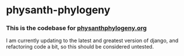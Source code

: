 physanth-phylogeny
==================

### This is the codebase for [physanthphylogeny.org](physanthphylogeny.org)

I am currently updating to the latest and greatest version of django, and refactoring code a bit, so this should be considered untested. 
